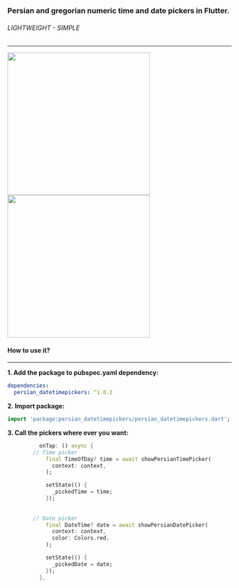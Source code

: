 ### Persian and gregorian numeric time and date pickers in Flutter.
###### LIGHTWEIGHT - SIMPLE

---
<img src="https://github.com/gabrimatic/persian_datetimepickers/raw/master/example/time.png" width="320"/> <img src="https://github.com/gabrimatic/persian_datetimepickers/raw/master/example/date.png" width="320"/>

#### How to use it?

---
**1.  Add the package to pubspec.yaml dependency:**

```yaml
dependencies:
  persian_datetimepickers: ^1.0.2
```

**2. Import package:**

```dart
import 'package:persian_datetimepickers/persian_datetimepickers.dart';
```

**3. Call the pickers where ever you want:**

```dart
          onTap: () async {
		// Time picker
            final TimeOfDay? time = await showPersianTimePicker(
              context: context,
            );

            setState(() {
              _pickedTime = time;
            });
			
			
		// Date picker
            final DateTime? date = await showPersianDatePicker(
              context: context,
              color: Colors.red,
            );

            setState(() {
              _pickedDate = date;
            });
          },
		  
```